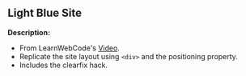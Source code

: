## Light Blue Site

**Description:**
- From LearnWebCode's [Video](https://www.youtube.com/watch?v=AyrQR7SxAq8).
- Replicate the site layout using `<div>` and the positioning property.
- Includes the clearfix hack.
